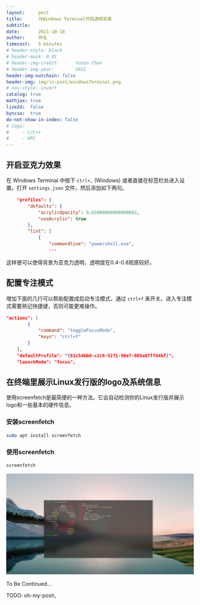 ```yaml
---
layout:     post
title:      为Windows Terminal开启透明背景
subtitle:   
date:       2021-10-18
author:     炸毛
timecost:   5 minutes
# header-style: black
# header-mask: 0.01
# header-img-credit:      Yuhan Chen
# header-img-year:        2021 
header-img-outchain: false
header-img: img/in-post/windowsTerminal.png
# nav-style: invert
catalog: true
mathjax: true
live2d:  false
byncsa:  true
do-not-show-in-index: false
# tags:
#     - C/C++
#     - HPC
---
```


## 开启亚克力效果

在 Windows Terminal 中按下 `ctrl+,` (Windows) 或者直接在标签栏处进入设置。打开 `settings.json` 文件，然后添加如下两句。

```json
    "profiles": {
        "defaults": {
            "acrylicOpacity": 0.65000000000000002,
            "useAcrylic": true
        },
        "list": [
            {
                "commandline": "powershell.exe",
                ···
```

这样便可以使得背景为亚克力透明，透明度在0.4-0.8观感较好。

## 配置专注模式

增加下面的几行可以帮助配置成启动专注模式，通过 `ctrl+f` 来开关。进入专注模式需要熟记快捷键，否则可能更难操作。

```json
"actions": [
        {
            "command": "toggleFocusMode",
            "keys": "ctrl+f"
        }
    ],
    "defaultProfile": "{61c54bbd-c2c6-5271-96e7-009a87ff44bf}",
    "launchMode": "focus",
```

## 在终端里展示Linux发行版的logo及系统信息

使用screenfetch是最简便的一种方法。它会自动检测你的Linux发行版并展示logo和一些基本的硬件信息。

### 安装screenfetch

```bash
sudo apt install screenfetch
```

### 使用screenfetch

```bash
screenfetch
```

![screenfetch](/img/in-post/windowsTerminal.png)

To Be Continued...

TODO: oh-my-posh,
